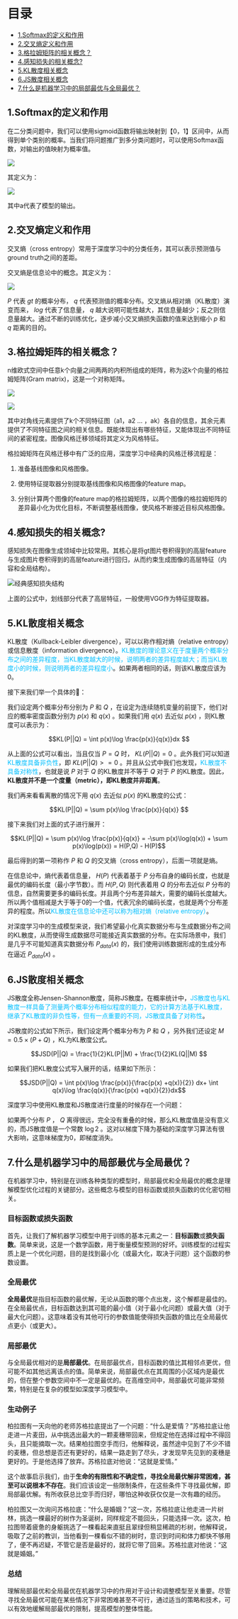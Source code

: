 # 目录

- [1.Softmax的定义和作用](#user-content-1.softmax的定义和作用)
- [2.交叉熵定义和作用](#user-content-2.交叉熵定义和作用)
- [3.格拉姆矩阵的相关概念？](#user-content-3.格拉姆矩阵的相关概念？)
- [4.感知损失的相关概念?](#user-content-4.感知损失的相关概念)
- [5.KL散度相关概念](#user-content-5.kl散度相关概念)
- [6.JS散度相关概念](#user-content-6.js散度相关概念)
- [7.什么是机器学习中的局部最优与全局最优？](#user-content-7.什么是机器学习中的局部最优与全局最优？)

<h2 id="1.softmax的定义和作用">1.Softmax的定义和作用</h2>
  
在二分类问题中，我们可以使用sigmoid函数将输出映射到【0，1】区间中，从而得到单个类别的概率。当我们将问题推广到多分类问题时，可以使用Softmax函数，对输出的值映射为概率值。
  
![](https://files.mdnice.com/user/33499/ba15fa57-2ef3-4a47-9536-4bc277428f01.png)

其定义为：

![](https://files.mdnice.com/user/33499/526a9221-7dae-4f45-99ae-7d9f77dc3aa3.png)

其中a代表了模型的输出。

<h2 id="2.交叉熵定义和作用">2.交叉熵定义和作用</h2>

交叉熵（cross entropy）常用于深度学习中的分类任务，其可以表示预测值与ground truth之间的差距。

交叉熵是信息论中的概念。其定义为：
  
![](https://files.mdnice.com/user/33499/7c811f76-ef47-42b9-93b2-25517e7463ed.png)

$P$ 代表 $gt$ 的概率分布， $q$ 代表预测值的概率分布。交叉熵从相对熵（KL散度）演变而来， $log$ 代表了信息量， $q$ 越大说明可能性越大，其信息量越少；反之则信息量越大。通过不断的训练优化，逐步减小交叉熵损失函数的值来达到缩小 $p$ 和 $q$ 距离的目的。


<h2 id="3.格拉姆矩阵的相关概念？">3.格拉姆矩阵的相关概念？</h2>

n维欧式空间中任意k个向量之间两两的内积所组成的矩阵，称为这k个向量的格拉姆矩阵(Gram matrix)，这是一个对称矩阵。 

![](https://files.mdnice.com/user/33499/a850fa8d-7ae5-415d-89ad-230836e01a49.png)

![](https://files.mdnice.com/user/33499/08889876-98b7-4a2f-ad50-7ea4eb7128a7.png)

其中对角线元素提供了k个不同特征图（a1，a2 ... ，ak）各自的信息，其余元素提供了不同特征图之间的相关信息。既能体现出有哪些特征，又能体现出不同特征间的紧密程度。图像风格迁移领域将其定义为风格特征。

格拉姆矩阵在风格迁移中有广泛的应用，深度学习中经典的风格迁移流程是：

1. 准备基线图像和风格图像。

2. 使用特征提取器分别提取基线图像和风格图像的feature map。

3. 分别计算两个图像的feature map的格拉姆矩阵，以两个图像的格拉姆矩阵的差异最小化为优化目标，不断调整基线图像，使风格不断接近目标风格图像。

<h2 id="4.感知损失的相关概念">4.感知损失的相关概念?</h2>

感知损失在图像生成领域中比较常用。其核心是将gt图片卷积得到的高层feature与生成图片卷积得到的高层feature进行回归，从而约束生成图像的高层特征（内容和全局结构）。

![经典感知损失结构](https://files.mdnice.com/user/33499/2c510820-c674-4e92-bd10-a742f1d1218f.png)

上面的公式中，划线部分代表了高层特征，一般使用VGG作为特征提取器。

<h2 id="5.kl散度相关概念">5.KL散度相关概念</h2>

KL散度（Kullback-Leibler divergence），可以以称作相对熵（relative entropy）或信息散度（information divergence）。<font color=DeepSkyBlue>KL散度的理论意义在于度量两个概率分布之间的差异程度，当KL散度越大的时候，说明两者的差异程度越大；而当KL散度小的时候，则说明两者的差异程度小</font>。如果两者相同的话，则该KL散度应该为0。

接下来我们举一个具体的🌰：

我们设定两个概率分布分别为 $P$ 和 $Q$ ，在设定为连续随机变量的前提下，他们对应的概率密度函数分别为 $p(x)$ 和 $q(x)$ 。如果我们用 $q(x)$ 去近似 $p(x)$ ，则KL散度可以表示为：

$$KL(P||Q) = \int p(x)\log \frac{p(x)}{q(x)}dx $$

从上面的公式可以看出，当且仅当 $P=Q$ 时， $KL(P||Q) = 0$ 。此外我们可以知道<font color=DeepSkyBlue>KL散度具备非负性</font>，即 $KL(P||Q) >= 0$ 。并且从公式中我们也发现，<font color=DeepSkyBlue>KL散度不具备对称性</font>，也就是说 $P$ 对于 $Q$ 的KL散度并不等于 $Q$ 对于 $P$ 的KL散度。因此，**KL散度并不是一个度量（metric），即KL散度并非距离**。

我们再来看看离散的情况下用 $q(x)$ 去近似 $p(x)$ 的KL散度的公式：

$$KL(P||Q) = \sum p(x)\log \frac{p(x)}{q(x)} $$

接下来我们对上面的式子进行展开：

$$KL(P||Q) = \sum p(x)\log \frac{p(x)}{q(x)}  = -\sum p(x)\log(q(x)) + \sum p(x)\log(p(x)) = H(P,Q) - H(P)$$

最后得到的第一项称作 $P$ 和 $Q$ 的交叉熵（cross entropy），后面一项就是熵。

在信息论中，熵代表着信息量， $H(P)$ 代表着基于 $P$ 分布自身的编码长度，也就是最优的编码长度（最小字节数）。而 $H(P,Q)$ 则代表着用 $Q$ 的分布去近似 $P$ 分布的信息，自然需要更多的编码长度。并且两个分布差异越大，需要的编码长度越大。所以两个值相减是大于等于0的一个值，代表冗余的编码长度，也就是两个分布差异的程度。所以<font color=DeepSkyBlue>KL散度在信息论中还可以称为相对熵（relative entropy）</font>。

对深度学习中的生成模型来说，我们希望最小化真实数据分布与生成数据分布之间的KL散度，从而使得生成数据尽可能接近真实数据的分布。在实际场景中，我们是几乎不可能知道真实数据分布 $P_{data}(x)$ 的，我们使用训练数据形成的生成分布在逼近 $P_{data}(x)$ 。

<h2 id="6.js散度相关概念">6.JS散度相关概念</h2>

JS散度全称Jensen-Shannon散度，简称JS散度。在概率统计中，<font color=DeepSkyBlue>JS散度也与KL散度一样具备了测量两个概率分布相似程度的能力，它的计算方法基于KL散度，继承了KL散度的非负性等，但有一点重要的不同，JS散度具备了对称性</font>。

JS散度的公式如下所示，我们设定两个概率分布为 $P$ 和 $Q$ ，另外我们还设定 $M = 0.5 \times (P + Q)$ ，KL为KL散度公式。

$$JSD(P||Q) = \frac{1}{2}KL(P||M) + \frac{1}{2}KL(Q||M) $$

如果我们把KL散度公式写入展开的话，结果如下所示：

$$JSD(P||Q) = \int p(x)\log \frac{p(x)}{\frac{p(x) +q(x)}{2}} dx+ \int q(x)\log \frac{q(x)}{\frac{p(x) +q(x)}{2}}dx$$

深度学习中使用KL散度和JS散度进行度量的时候存在一个问题：

如果两个分布 $P$ ， $Q$ 离得很远，完全没有重叠的时候，那么KL散度值是没有意义的，而JS散度值是一个常数 $\log2$ 。这对以梯度下降为基础的深度学习算法有很大影响，这意味梯度为0，即梯度消失。

<h2 id="7.什么是机器学习中的局部最优与全局最优？">7.什么是机器学习中的局部最优与全局最优？</h2>

在机器学习中，特别是在训练各种类型的模型时，局部最优和全局最优的概念是理解模型优化过程的关键部分。这些概念与模型的目标函数或损失函数的优化密切相关。

### 目标函数或损失函数

首先，让我们了解机器学习模型中用于训练的基本元素之一：**目标函数**或**损失函数**。简单来说，这是一个数学函数，用于衡量模型预测的好坏。训练模型的过程实质上是一个优化问题，目的是找到最小化（或最大化，取决于问题）这个函数的参数设置。

### 全局最优

**全局最优**是指目标函数的最优解，无论从函数的哪个点出发，这个解都是最佳的。在全局最优点，目标函数达到其可能的最小值（对于最小化问题）或最大值（对于最大化问题）。这意味着没有其他可行的参数值能使得损失函数的值比在全局最优点更小（或更大）。

### 局部最优

与全局最优相对的是**局部最优**。在局部最优点，目标函数的值比其相邻点更优，但可能不如其他远离该点的值。简单来说，局部最优点在其周围的小区域内是最优的，但在整个参数空间中不一定是最优的。在高维空间中，局部最优可能非常频繁，特别是在复杂的模型如深度学习模型中。

### 生动例子

柏拉图有一天向他的老师苏格拉底提出了一个问题：“什么是爱情？”苏格拉底让他走进一片麦田，从中挑选出最大的一颗麦穗带回来，但规定他在选择过程中不得回头，且只能摘取一次。结果柏拉图空手而归，他解释说，虽然途中见到了不少不错的麦穗，但总想是否还有更好的，结果一路走到了尽头，才发现早先见到的麦穗是更好的。于是他选择了放弃。苏格拉底对他说：“这就是爱情。”

这个故事启示我们，由于**生命的有限性和不确定性，寻找全局最优解非常困难，甚至可以说根本不存在**。我们应该设定一些限制条件，在这些条件下寻找最优解，即局部最优解。有所收获总比空手而归好，哪怕这种收获仅仅是一次有趣的经历。

柏拉图又一次询问苏格拉底：“什么是婚姻？”这一次，苏格拉底让他走进一片树林，挑选一棵最好的树作为圣诞树，同样规定不能回头，只能选择一次。这次，柏拉图带着疲惫的身躯挑选了一棵看起来直挺且翠绿但稍显稀疏的杉树，他解释说，吸取了之前的教训，当他看到一棵看似不错的树时，意识到时间和体力都快不够用了，便不再迟疑，不管它是否是最好的，就将它带了回来。苏格拉底对他说：“这就是婚姻。”

### 总结

理解局部最优和全局最优在机器学习中的作用对于设计和调整模型至关重要。尽管寻找全局最优可能在某些情况下非常困难甚至不可行，通过适当的策略和技术，可以有效地缓解局部最优的限制，提高模型的整体性能。
